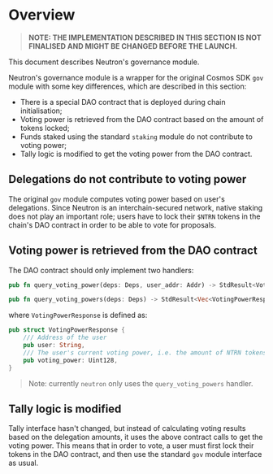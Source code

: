 # Overview

> **NOTE: THE IMPLEMENTATION DESCRIBED IN THIS SECTION IS NOT FINALISED AND MIGHT BE CHANGED BEFORE THE LAUNCH.**

This document describes Neutron's governance module.

Neutron's governance module is a wrapper for the original Cosmos SDK `gov` module with some key differences, which are
described in this section:

* There is a special DAO contract that is deployed during chain initialisation;
* Voting power is retrieved from the DAO contract based on the amount of tokens locked;
* Funds staked using the standard `staking` module do not contribute to voting power;
* Tally logic is modified to get the voting power from the DAO contract.

## Delegations do not contribute to voting power

The original `gov` module computes voting power based on user's delegations. Since Neutron is an interchain-secured
network, native staking does not play an important role; users have to lock their `$NTRN` tokens in the chain's DAO
contract in order to be able to vote for proposals.

## Voting power is retrieved from the DAO contract

The DAO contract should only implement two handlers:

```rust
pub fn query_voting_power(deps: Deps, user_addr: Addr) -> StdResult<VotingPowerResponse> { ... }
```

```rust
pub fn query_voting_powers(deps: Deps) -> StdResult<Vec<VotingPowerResponse>> { ... }  
```

where ```VotingPowerResponse``` is defined as:

```rust
pub struct VotingPowerResponse {
    /// Address of the user
    pub user: String,
    /// The user's current voting power, i.e. the amount of NTRN tokens locked in voting contract
    pub voting_power: Uint128,
}
```

> Note: currently `neutron` only uses the `query_voting_powers` handler.

## Tally logic is modified

Tally interface hasn't changed, but instead of calculating voting results based on the delegation amounts, it uses the
above contract calls to get the voting power. This means that in order to vote, a user must first lock their tokens in
the DAO contract, and then use the standard `gov` module interface as usual.